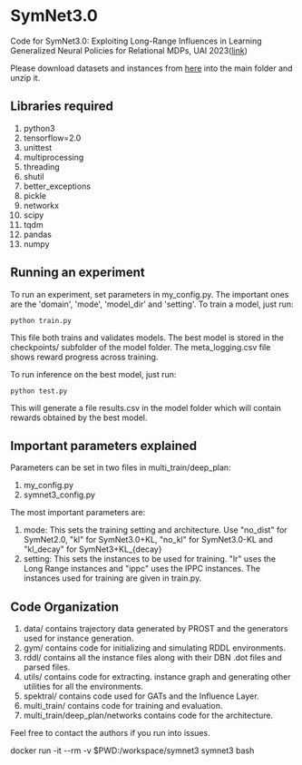 
# SymNet3.0

Code for SymNet3.0: Exploiting Long-Range Influences in Learning Generalized Neural Policies for Relational MDPs, UAI 2023([link](https://openreview.net/forum?id=sWzgZUmJich))



Please download datasets and instances from [here](https://drive.google.com/file/d/1EWj65dVnTlRmj5iKcdFCC_7Lbf19jPhV/view?usp=sharing) into the main folder and unzip it.




## Libraries required

1. python3
2. tensorflow=2.0
3. unittest
4. multiprocessing
5. threading
6. shutil
7. better_exceptions
8. pickle
9. networkx
10. scipy
11. tqdm
12. pandas
13. numpy


## Running an experiment

To run an experiment, set parameters in my_config.py. The important ones are the 'domain', 'mode', 'model_dir' and 'setting'. To train a model, just run:

```
python train.py
```

This file both trains and validates models. The best model is stored in the checkpoints/ subfolder of the model folder. The meta_logging.csv file shows reward progress across training.

To run inference on the best model, just run:

```
python test.py
```

This will generate a file results.csv in the model folder which will contain rewards obtained by the best model. 

## Important parameters explained

Parameters can be set in two files in multi_train/deep_plan:

1. my_config.py
2. symnet3_config.py

The most important parameters are:

1. mode: This sets the training setting and architecture. Use "no_dist" for SymNet2.0, "kl" for SymNet3.0+KL, "no_kl" for SymNet3.0-KL and "kl_decay" for SymNet3+KL_{decay}
2. setting: This sets the instances to be used for training. "lr" uses the Long Range instances and "ippc" uses the IPPC instances. The instances used for training are given in train.py. 

## Code Organization

1. data/ contains trajectory data generated by PROST and the generators used for instance generation.
2. gym/ contains code for initializing and simulating RDDL environments.
3. rddl/ contains all the instance files along with their DBN .dot files and parsed files.
4. utils/ contains code for extracting. instance graph and generating other utilities for all the environments.
5. spektral/ contains code used for GATs and the Influence Layer.
6. multi_train/ contains code for training and evaluation.
7. multi_train/deep_plan/networks contains code for the architecture.


Feel free to contact the authors if you run into issues.

docker run -it --rm -v $PWD:/workspace/symnet3 symnet3 bash